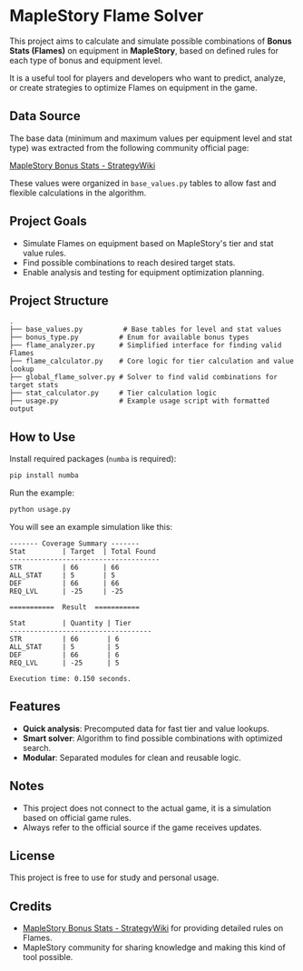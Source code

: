
# MapleStory Flame Solver

This project aims to calculate and simulate possible combinations of **Bonus Stats (Flames)** on equipment in **MapleStory**, based on defined rules for each type of bonus and equipment level.

It is a useful tool for players and developers who want to predict, analyze, or create strategies to optimize Flames on equipment in the game.

## Data Source

The base data (minimum and maximum values per equipment level and stat type) was extracted from the following community official page:

[MapleStory Bonus Stats - StrategyWiki](https://strategywiki.org/wiki/MapleStory/Bonus_Stats)

These values were organized in `base_values.py` tables to allow fast and flexible calculations in the algorithm.

## Project Goals

- Simulate Flames on equipment based on MapleStory's tier and stat value rules.
- Find possible combinations to reach desired target stats.
- Enable analysis and testing for equipment optimization planning.

## Project Structure

```
.
├── base_values.py          # Base tables for level and stat values
├── bonus_type.py          # Enum for available bonus types
├── flame_analyzer.py      # Simplified interface for finding valid Flames
├── flame_calculator.py    # Core logic for tier calculation and value lookup
├── global_flame_solver.py # Solver to find valid combinations for target stats
├── stat_calculator.py     # Tier calculation logic
├── usage.py               # Example usage script with formatted output
```

## How to Use

Install required packages (`numba` is required):

```bash
pip install numba
```

Run the example:

```bash
python usage.py
```

You will see an example simulation like this:

```
------- Coverage Summary -------
Stat         | Target  | Total Found
-------------------------------------
STR          | 66      | 66
ALL_STAT     | 5       | 5
DEF          | 66      | 66
REQ_LVL      | -25     | -25

===========  Result  ===========

Stat         | Quantity | Tier
-----------------------------------
STR          | 66       | 6
ALL_STAT     | 5        | 5
DEF          | 66       | 6
REQ_LVL      | -25      | 5

Execution time: 0.150 seconds.
```

## Features

- **Quick analysis**: Precomputed data for fast tier and value lookups.
- **Smart solver**: Algorithm to find possible combinations with optimized search.
- **Modular**: Separated modules for clean and reusable logic.

## Notes

- This project does not connect to the actual game, it is a simulation based on official game rules.
- Always refer to the official source if the game receives updates.

## License

This project is free to use for study and personal usage.

## Credits

- [MapleStory Bonus Stats - StrategyWiki](https://strategywiki.org/wiki/MapleStory/Bonus_Stats) for providing detailed rules on Flames.
- MapleStory community for sharing knowledge and making this kind of tool possible.
